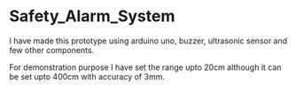 # Safety_Alarm_System
I have made this prototype using arduino uno, buzzer, ultrasonic sensor and few other components.

For demonstration purpose I have set the range upto 20cm although it can be set upto 400cm with accuracy of 3mm.
